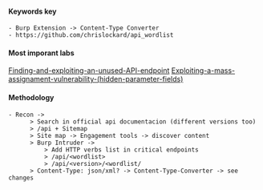#### Keywords key

```
- Burp Extension -> Content-Type Converter
- https://github.com/chrislockard/api_wordlist
```

#### Most imporant labs

[Finding-and-exploiting-an-unused-API-endpoint](Finding-and-exploiting-an-unused-API-endpoint.md)
[Exploiting-a-mass-assignament-vulnerability-(hidden-parameter-fields)](Exploiting-a-mass-assignament-vulnerability-(hidden-parameter-fields).md)

#### Methodology

```
- Recon ->
	  > Search in official api documentacion (different versions too)
	  > /api + Sitemap
	  > Site map -> Engagement tools -> discover content
	  > Burp Intruder ->
	   	  > Add HTTP verbs list in critical endpoints
	   	  > /api/<wordlist> 
	   	  > /api/<version>/<wordlist/
	  > Content-Type: json/xml? -> Content-Type-Converter -> see changes
```

